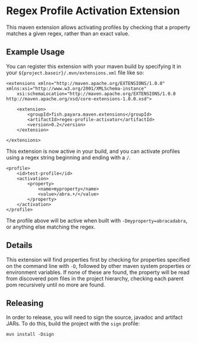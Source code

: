 # Regex Profile Activation Extension

This maven extension allows activating profiles by checking that a property matches a given regex, rather than an exact value.

## Example Usage

You can register this extension with your maven build by specifying it in your `${project.baseir}/.mvn/extensions.xml` file like so:

~~~
<extensions xmlns="http://maven.apache.org/EXTENSIONS/1.0.0" xmlns:xsi="http://www.w3.org/2001/XMLSchema-instance"
    xsi:schemaLocation="http://maven.apache.org/EXTENSIONS/1.0.0 http://maven.apache.org/xsd/core-extensions-1.0.0.xsd">

    <extension>
        <groupId>fish.payara.maven.extensions</groupId>
        <artifactId>regex-profile-activator</artifactId>
        <version>0.2</version>
    </extension>

</extensions>
~~~

This extension is now active in your build, and you can activate profiles using a regex string beginning and ending with a `/`.

~~~
<profile>
    <id>test-profile</id>
    <activation>
        <property>
            <name>myproperty</name>
            <value>/abra.+/</value>
        </property>
    </activation>
</profile>
~~~

The profile above will be active when built with `-Dmyproperty=abracadabra`, or anything else matching the regex.

## Details

This extension will find properties first by checking for properties specified on the command line with `-D`, followed by other maven system properties or environment variables. If none of these are found, the property will be read from discovered pom files in the project hierarchy, checking each parent pom recursively until no more are found.

## Releasing

In order to release, you will need to sign the source, javadoc and artifact JARs. To do this, build the project with the `sign` profile:

~~~
mvn install -Dsign
~~~